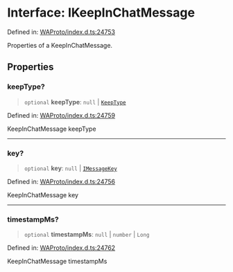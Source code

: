 # Interface: IKeepInChatMessage

Defined in: [WAProto/index.d.ts:24753](https://github.com/Fokusdotid/Baileys/blob/acae94a55f1d32612d8d312d52b001d93f2ac5e2/WAProto/index.d.ts#L24753)

Properties of a KeepInChatMessage.

## Properties

### keepType?

> `optional` **keepType**: `null` \| [`KeepType`](../../../enumerations/KeepType.md)

Defined in: [WAProto/index.d.ts:24759](https://github.com/Fokusdotid/Baileys/blob/acae94a55f1d32612d8d312d52b001d93f2ac5e2/WAProto/index.d.ts#L24759)

KeepInChatMessage keepType

***

### key?

> `optional` **key**: `null` \| [`IMessageKey`](../../../interfaces/IMessageKey.md)

Defined in: [WAProto/index.d.ts:24756](https://github.com/Fokusdotid/Baileys/blob/acae94a55f1d32612d8d312d52b001d93f2ac5e2/WAProto/index.d.ts#L24756)

KeepInChatMessage key

***

### timestampMs?

> `optional` **timestampMs**: `null` \| `number` \| `Long`

Defined in: [WAProto/index.d.ts:24762](https://github.com/Fokusdotid/Baileys/blob/acae94a55f1d32612d8d312d52b001d93f2ac5e2/WAProto/index.d.ts#L24762)

KeepInChatMessage timestampMs
